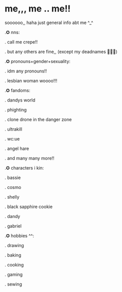 # me,,, me .. me!!
soooooo,, haha just general info abt me ^_^

.✪ nns:

. call me crepe!!

. but any others are fine,, (except my deadnames 🙏🙏🙏)

.✪ pronouns+gender+sexuality:

. idm any pronouns!!

. lesbian woman woooo!!!

.✪ fandoms:

. dandys world

. phighting

. clone drone in the danger zone

. ultrakill

. wc:ue

. angel hare

. and many many more!!

.✪ characters i kin:

. bassie

. cosmo

. shelly

. black sapphire cookie

. dandy

. gabriel

.✪ hobbies ^^:

. drawing

. baking

. cooking

. gaming

. sewing
